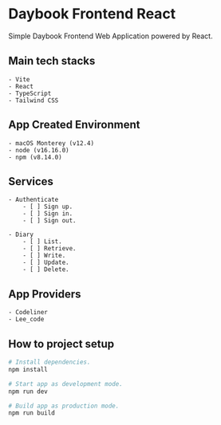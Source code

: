 # Daybook Frontend React

Simple Daybook Frontend Web Application powered by React.

## Main tech stacks

    - Vite
    - React
    - TypeScript
    - Tailwind CSS

## App Created Environment

    - macOS Monterey (v12.4)
    - node (v16.16.0)
    - npm (v8.14.0)

## Services

    - Authenticate
        - [ ] Sign up.
        - [ ] Sign in.
        - [ ] Sign out.

    - Diary
        - [ ] List.
        - [ ] Retrieve.
        - [ ] Write.
        - [ ] Update.
        - [ ] Delete.

## App Providers

    - Codeliner
    - Lee_code

## How to project setup

```bash
# Install dependencies.
npm install

# Start app as development mode.
npm run dev

# Build app as production mode.
npm run build
```
